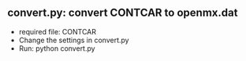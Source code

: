 ## convert.py: convert CONTCAR to openmx.dat
- required file: CONTCAR
- Change the settings in convert.py
- Run: python convert.py
